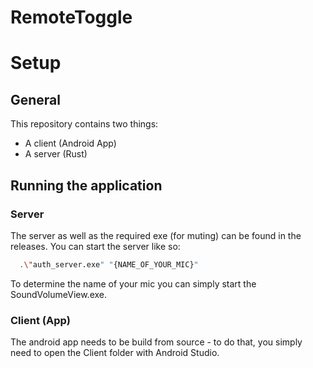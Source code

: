 # RemoteToggle

# Setup

## General
This repository contains two things:
* A client (Android App)
* A server (Rust)

## Running the application

### Server

The server as well as the required exe (for muting) can be found in the releases.
You can start the server like so:
```bash
  .\"auth_server.exe" "{NAME_OF_YOUR_MIC}"
```
To determine the name of your mic you can simply start the SoundVolumeView.exe.

### Client (App)

The android app needs to be build from source - to do that, you simply need to open the Client folder with Android Studio.
